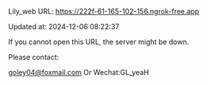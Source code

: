 Lily_web URL: https://222f-61-165-102-156.ngrok-free.app

Updated at: 2024-12-06 08:22:37

If you cannot open this URL, the server might be down.

Please contact: 

goley04@foxmail.com Or Wechat:GL_yeaH